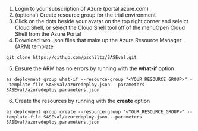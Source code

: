 1. Login to your subscription of Azure (portal.azure.com)
2. (optional) Create resource group for the trial environment
3. Click on the dots beside your avatar on the top right corner and selelct Cloud Shell, or select the Cloud Shell tool off of the menuOpen Cloud Shell from the Azure Portal
4. Download two .json files that make up the Azure Resource Manager (ARM) template
```
git clone https://github.com/pschiltz/SASEval.git
```
5. Ensure the ARM has no errors by running with the **what-if** option
```
az deployment group what-if --resource-group "<YOUR_RESOURCE_GROUP>" --template-file SASEval/azuredeploy.json --parameters SASEval/azuredeploy.parameters.json
```
6. Create the resources by running with the **create** option
```
az deployment group create --resource-group "<YOUR_RESOURCE_GROUP>" --template-file SASEval/azuredeploy.json --parameters SASEval/azuredeploy.parameters.json
```
